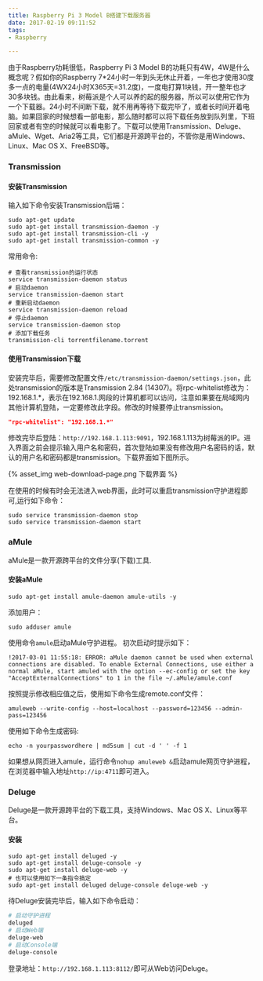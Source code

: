 ```yaml
---
title: Raspberry Pi 3 Model B搭建下载服务器
date: 2017-02-19 09:11:52
tags:
- Raspberry

---
```


由于Raspberry功耗很低，Raspberry Pi 3 Model B的功耗只有4W，4W是什么概念呢？假如你的Raspberry 7*24小时一年到头无休止开着，一年也才使用30度多一点的电量(4WX24小时X365天=31.2度)，一度电打算1块钱，开一整年也才30多块钱。由此看来，树莓派是个人可以养的起的服务器，所以可以使用它作为一个下载器。24小时不间断下载，就不用再等待下载完毕了，或者长时间开着电脑。如果回家的时候想看一部电影，那么随时都可以将下载任务放到队列里，下班回家或者有空的时候就可以看电影了。下载可以使用Transmission、Deluge、aMule、Wget、Aria2等工具，它们都是开源跨平台的，不管你是用Windows、Linux、Mac OS X、FreeBSD等。

###  Transmission

#### 安装Transmission

<!-- more -->

输入如下命令安装Transmission后端：

```shell
sudo apt-get update
sudo apt-get install transmission-daemon -y
sudo apt-get install transmission-cli -y
sudo apt-get install transmission-common -y
```

常用命令:

```shell
# 查看transmission的运行状态
service transmission-daemon status
# 启动daemon
service transmission-daemon start 
# 重新启动daemon
service transmission-daemon reload 
# 停止daemon
service transmission-daemon stop
# 添加下载任务
transmission-cli torrentfilename.torrent
```

#### 使用Transmission下载

安装完毕后，需要修改配置文件`/etc/transmission-daemon/settings.json`，此处transmission的版本是Transmission 2.84 (14307)。将rpc-whitelist修改为：192.168.1.*，表示在192.168.1.网段的计算机都可以访问，注意如果要在局域网内其他计算机登陆，一定要修改此字段。修改的时候要停止transmission。

```json
"rpc-whitelist": "192.168.1.*"
```

修改完毕后登陆：`http://192.168.1.113:9091`，192.168.1.113为树莓派的IP。进入界面之前会提示输入用户名和密码，首次登陆如果没有修改用户名密码的话，默认的用户名和密码都是transmission。下载界面如下图所示。

{% asset_img web-download-page.png 下载界面 %}

在使用的时候有时会无法进入web界面，此时可以重启transmission守护进程即可,运行如下命令：

```shell
sudo service transmission-daemon stop
sudo service transmission-daemon start
```

### aMule

aMule是一款开源跨平台的文件分享(下载)工具.

#### 安装aMule

```shell
sudo apt-get install amule-daemon amule-utils -y
```

添加用户：

```shell
sudo adduser amule
```

使用命令`amule`启动aMule守护进程。 初次启动时提示如下：

```
!2017-03-01 11:55:18: ERROR: aMule daemon cannot be used when external connections are disabled. To enable External Connections, use either a normal aMule, start amuled with the option --ec-config or set the key "AcceptExternalConnections" to 1 in the file ~/.aMule/amule.conf
```

按照提示修改相应值之后，使用如下命令生成remote.conf文件：

```shell
amuleweb --write-config --host=localhost --password=123456 --admin-pass=123456
```

使用如下命令生成密码:

```shell
echo -n yourpasswordhere | md5sum | cut -d ' ' -f 1
```

如果想从网页进入amule，运行命令`nohup amuleweb &`启动amule网页守护进程，在浏览器中输入地址`http://ip:4711`即可进入。

### Deluge

Deluge是一款开源跨平台的下载工具，支持Windows、Mac OS X、Linux等平台。

#### 安装

```shell
sudo apt-get install deluged -y
sudo apt-get install deluge-console -y
sudo apt-get install deluge-web -y
# 也可以使用如下一条指令搞定
sudo apt-get install deluged deluge-console deluge-web -y
```

待Deluge安装完毕后，输入如下命令启动：

```Bash
# 启动守护进程
deluged
# 启动Web端
deluge-web
# 启动Console端
deluge-console
```

登录地址：`http://192.168.1.113:8112/`即可从Web访问Deluge。


